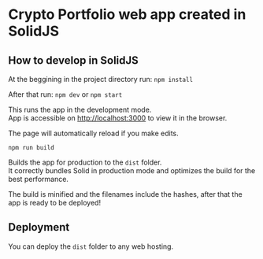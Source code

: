 # Crypto Portfolio web app created in SolidJS




## How to develop in SolidJS

At the beggining in the project directory run:
`npm install`
 
After that run:
`npm dev` or `npm start`

This runs the app in the development mode.<br>
App is accessible on [http://localhost:3000](http://localhost:3000) to view it in the browser.

The page will automatically reload if you make edits.<br>

`npm run build`

Builds the app for production to the `dist` folder.<br>
It correctly bundles Solid in production mode and optimizes the build for the best performance.

The build is minified and the filenames include the hashes, after that the app is ready to be deployed!

## Deployment

You can deploy the `dist` folder to any web hosting.

